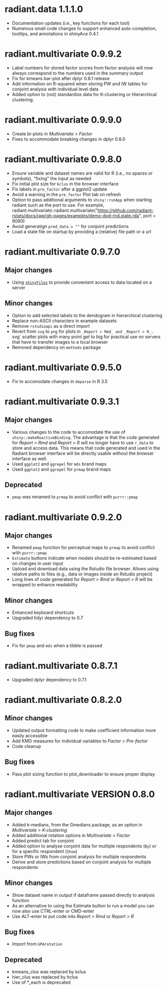 # radiant.data 1.1.1.0

* Documentation updates (i.e., key functions for each tool)
* Numerous small code changes to support enhanced auto-completion, tooltips, and annotations in shinyAce 0.4.1

# radiant.multivariate 0.9.9.2

* Label numbers for stored factor scores from factor analysis will now always correspond to the numbers used in the summary output
* Fix for kmeans bar-plot after dplyr 0.8.1 release
* Add information on R-squared when storing PW and IW tables for conjoint analysis with individual level data
* Added option to (not) standardize data for K-clustering or Hierarchical clustering. 

# radiant.multivariate 0.9.9.0

* Create bi-plots in _Multivariate > Factor_
* Fixes to accommodate breaking changes in dplyr 0.8.0

# radiant.multivariate 0.9.8.0

* Ensure variable and dataset names are valid for R (i.e., no spaces or symbols), "fixing" the input as needed
* Fix initial plot size for `kclus` in the browser interface
* Fix labels in `pre_factor` after a ggplot2 update
* Avoid a warning in the `pre_factor` Plot tab on refresh
* Option to pass additional arguments to `shiny::runApp` when starting radiant such as the port to use. For example, radiant.multivariate::radiant.multivariate("https://github.com/radiant-rstats/docs/raw/gh-pages/examples/demo-dvd-rnd.state.rda", port = 8080) 
* Avoid generatign `pred_data = ""` for conjoint predictions
* Load a state file on startup by providing a (relative) file path or a url

# radiant.multivariate 0.9.7.0

## Major changes

* Using [`shinyFiles`](https://github.com/thomasp85/shinyFiles) to provide convenient access to data located on a server

## Minor changes

* Option to add selected labels to the dendogram in hierarchical clustering
* Replace non-ASCII characters in example datasets
* Remove `rstudioapi` as a direct import
* Revert from `svg` to `png` for plots in `_Report > Rmd_ and _Report > R_. `svg` scatter plots with many point get to big for practical use on servers that have to transfer images to a local browser
* Removed dependency on `methods` package

# radiant.multivariate 0.9.5.0

* Fix to accomodate changes in `deparse` in R 3.5

# radiant.multivariate 0.9.3.1

## Major changes

* Various changes to the code to accomodate the use of `shiny::makeReactiveBinding`. The advantage is that the code generated for _Report > Rmd_ and _Report > R_ will no longer have to use `r_data` to store and access data. This means that code generated and used in the Radiant browser interface will be directly usable without the browser interface as well.
* Used `ggplot2` and `ggrepel` for `mds` brand maps
* Used `ggplot2` and `ggrepel` for `prmap` brand maps

## Deprecated

* `pmap` was renamed to `prmap` to avoid conflict with `purrr::pmap`

# radiant.multivariate 0.9.2.0

## Major changes

* Renamed `pmap` function for perceptual maps to `prmap` to avoid conflict with `purrr::pmap`
* `Estimate` buttons indicate when models should be re-estimated based on changes in user input
* Upload and download data using the Rstudio file browser. Allows using relative paths to files (e.g., data or images inside an Rstudio project)
* Long lines of code generated for _Report > Rmd_ or _Report > R_ will be wrapped to enhance readability 

## Minor changes

* Enhanced keyboard shortcuts
* Upgraded tidyr dependency to 0.7

## Bug fixes

* Fix for `pmap` and `mds` when a tibble is passed  

# radiant.multivariate 0.8.7.1

* Upgraded dplyr dependency to 0.7.1

# radiant.multivariate 0.8.2.0

## Minor changes

* Updated output formatting code to make coefficient information more easily accessible
* Add KMO measures for individual variables to _Factor > Pre-factor_
* Code cleanup

## Bug fixes

* Pass plot sizing function to plot_downloader to ensure proper display

# radiant.multivariate VERSION 0.8.0

## Major changes

* Added k-medians, from the Gmedians package, as an option in _Multivariate > K-clustering_
* Added additional rotation options in _Multivariate > Factor_
* Added predict tab for conjoint
* Added option to analyse conjoint data for multiple respondents (`By`) or for a specific respondent (`Show`)
* Store PWs or IWs from conjoint analysis for multiple respondents
* Derive and store predictions based on conjoint analysis for multiple respondents

## Minor changes

* Show dataset name in output if dataframe passed directly to analysis function
* As an alternative to using the Estimate button to run a model you can now also use CTRL-enter or CMD-enter
* Use ALT-enter to put code into _Report > Rmd_ or _Report > R_

## Bug fixes

- Import from `GPArotation`

## Deprecated

* kmeans_clus was replaced by kclus
* hier_clus was replaced by hclus
* Use of *_each is deprecated

